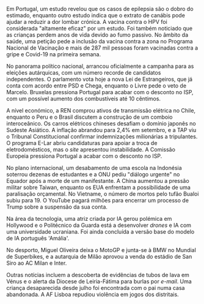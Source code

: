 Em Portugal, um estudo revelou que os casos de epilepsia são o dobro do estimado, enquanto outro estudo indica que o extrato de canábis pode ajudar a reduzir a dor lombar crónica. A vacina contra o HPV foi considerada "altamente eficaz" por um estudo. Foi também noticiado que as crianças perdem anos de vida devido ao fumo passivo. No âmbito da saúde, uma petição pede a inclusão da vacina contra a zona no Programa Nacional de Vacinação e mais de 287 mil pessoas foram vacinadas contra a gripe e Covid-19 na primeira semana.

No panorama político nacional, arrancou oficialmente a campanha para as eleições autárquicas, com um número recorde de candidatos independentes. O parlamento vota hoje a nova Lei de Estrangeiros, que já conta com acordo entre PSD e Chega, enquanto o Livre pede o veto de Marcelo. Bruxelas pressiona Portugal para acabar com o desconto no ISP, com um possível aumento dos combustíveis até 10 cêntimos.

A nível económico, a REN comprou ativos de transmissão elétrica no Chile, enquanto o Peru e o Brasil discutem a construção de um comboio interoceânico. Os carros elétricos chineses desafiam o domínio japonês no Sudeste Asiático. A inflação abrandou para 2,4% em setembro, e a TAP viu o Tribunal Constitucional confirmar indemnizações milionárias a tripulantes. O programa E-Lar abriu candidaturas para apoiar a troca de eletrodomésticos, mas o *site* apresentou instabilidade. A Comissão Europeia pressiona Portugal a acabar com o desconto no ISP.

No plano internacional, um desabamento de uma escola na Indonésia soterrou dezenas de estudantes e a ONU pediu "diálogo urgente" no Equador após a morte de um manifestante. A China aumentou a pressão militar sobre Taiwan, enquanto os EUA enfrentam a possibilidade de uma paralisação orçamental. No Vietname, o número de mortos pelo tufão Bualoi subiu para 19. O YouTube pagará milhões para encerrar um processo de Trump sobre a suspensão da sua conta.

Na área da tecnologia, uma atriz criada por IA gerou polémica em Hollywood e o Politécnico da Guarda está a desenvolver *drones* e IA com uma universidade ucraniana. Foi ainda concluída a versão base do modelo de IA português 'Amália'.

No desporto, Miguel Oliveira deixa o MotoGP e junta-se à BMW no Mundial de Superbikes, e a autarquia de Milão aprovou a venda do estádio de San Siro ao AC Milan e Inter.

Outras notícias incluem a descoberta de evidências de tubos de lava em Vénus e o alerta da Diocese de Leiria-Fátima para burlas por *e-mail*. Uma criança desaparecida desde julho foi encontrada com o pai numa casa abandonada. A AF Lisboa repudiou violência em jogos dos distritais.